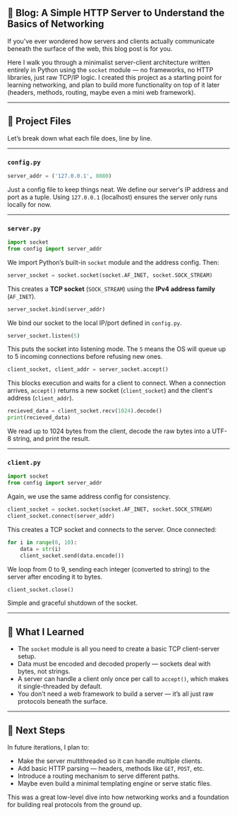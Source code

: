 ## 📝 Blog: **A Simple HTTP Server to Understand the Basics of Networking**

If you’ve ever wondered how servers and clients actually communicate beneath the surface of the web, this blog post is for you.

Here I walk you through a minimalist server-client architecture written entirely in Python using the `socket` module — no frameworks, no HTTP libraries, just raw TCP/IP logic. I created this project as a starting point for learning networking, and plan to build more functionality on top of it later (headers, methods, routing, maybe even a mini web framework).

---

## 📂 Project Files

Let’s break down what each file does, line by line.

---

### `config.py`

```python
server_addr = ('127.0.0.1', 8080)
```

Just a config file to keep things neat. We define our server's IP address and port as a tuple. Using `127.0.0.1` (localhost) ensures the server only runs locally for now.

---

### `server.py`

```python
import socket
from config import server_addr
```

We import Python’s built-in `socket` module and the address config. Then:

```python
server_socket = socket.socket(socket.AF_INET, socket.SOCK_STREAM)
```

This creates a **TCP socket** (`SOCK_STREAM`) using the **IPv4 address family** (`AF_INET`).

```python
server_socket.bind(server_addr)
```

We bind our socket to the local IP/port defined in `config.py`.

```python
server_socket.listen(5)
```

This puts the socket into listening mode. The `5` means the OS will queue up to 5 incoming connections before refusing new ones.

```python
client_socket, client_addr = server_socket.accept()
```

This blocks execution and waits for a client to connect. When a connection arrives, `accept()` returns a new socket (`client_socket`) and the client's address (`client_addr`).

```python
recieved_data = client_socket.recv(1024).decode()
print(recieved_data)
```

We read up to 1024 bytes from the client, decode the raw bytes into a UTF-8 string, and print the result.

---

### `client.py`

```python
import socket
from config import server_addr
```

Again, we use the same address config for consistency.

```python
client_socket = socket.socket(socket.AF_INET, socket.SOCK_STREAM)
client_socket.connect(server_addr)
```

This creates a TCP socket and connects to the server. Once connected:

```python
for i in range(0, 10):
    data = str(i)
    client_socket.send(data.encode())
```

We loop from 0 to 9, sending each integer (converted to string) to the server after encoding it to bytes.

```python
client_socket.close()
```

Simple and graceful shutdown of the socket.

---

## 🧠 What I Learned

* The `socket` module is all you need to create a basic TCP client-server setup.
* Data must be encoded and decoded properly — sockets deal with bytes, not strings.
* A server can handle a client only once per call to `accept()`, which makes it single-threaded by default.
* You don’t need a web framework to build a server — it’s all just raw protocols beneath the surface.

---

## 🔧 Next Steps

In future iterations, I plan to:

* Make the server multithreaded so it can handle multiple clients.
* Add basic HTTP parsing — headers, methods like `GET`, `POST`, etc.
* Introduce a routing mechanism to serve different paths.
* Maybe even build a minimal templating engine or serve static files.

This was a great low-level dive into how networking works and a foundation for building real protocols from the ground up.

